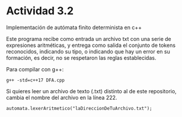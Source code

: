 # Actividad 3.2

Implementación de autómata finito determinista en c++  

Este programa recibe como entrada un archivo txt con una serie de expresiones aritméticas, y entrega como salida el conjunto de tokens reconocidos, indicando su tipo, o indicando que hay un error en su formación, es decir, no se respetaron las reglas establecidas.  

Para compilar con g++:
```
g++ -std=c++17 DFA.cpp 
```

Si quieres leer un archivo de texto (.txt) distinto al de este repositorio, cambia el nombre del archivo en la línea 222.
```
automata.lexerAritmetico("laDireccionDeTuArchivo.txt");
```
